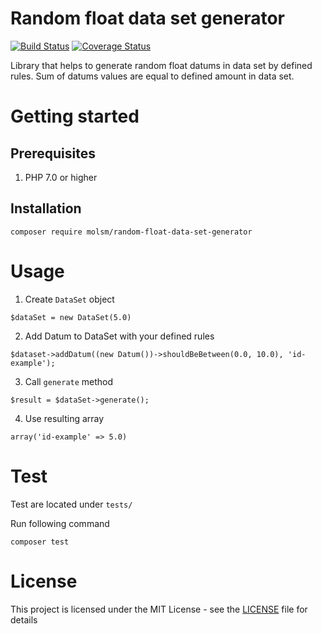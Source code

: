 # Random float data set generator
 
[![Build Status](https://travis-ci.org/molsm/random-float-data-set-generator.svg?branch=master)](https://travis-ci.org/molsm/random-float-data-set-generator)
[![Coverage Status](https://coveralls.io/repos/github/molsm/random-float-data-set-generator/badge.svg?branch=master)](https://coveralls.io/github/molsm/random-float-data-set-generator?branch=master)

Library that helps to generate random float datums in data set by defined rules.
Sum of datums values are equal to defined amount in data set.

# Getting started

## Prerequisites

1. PHP 7.0 or higher

## Installation

```
composer require molsm/random-float-data-set-generator
```

# Usage

1. Create `DataSet` object

```
$dataSet = new DataSet(5.0)
```

2. Add Datum to DataSet with your defined rules

```
$dataset->addDatum((new Datum())->shouldBeBetween(0.0, 10.0), 'id-example');
```

3. Call `generate` method

```
$result = $dataSet->generate();
```

4. Use resulting array

```
array('id-example' => 5.0)
```

# Test

Test are located under `tests/`

Run following command
```
composer test
```

# License

This project is licensed under the MIT License - see the [LICENSE](LICENSE) file for details
